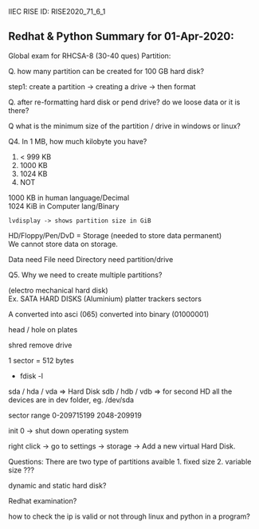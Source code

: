 IIEC RISE ID: RISE2020_71_6_1
## Redhat & Python Summary for 01-Apr-2020:
Global exam for RHCSA-8 (30-40 ques)
Partition:

Q. how many partition can be created for 100 GB hard disk?

step1: create a partition -> creating a drive -> then format

Q. after re-formatting hard disk or pend drive? do we loose data or it is there?

Q what is the minimum size of the partition / drive in windows or linux?

Q4. In 1 MB, how much kilobyte you have?
1. < 999 KB
2. 1000 KB
3. 1024 KB
4. NOT

1000 KB in human language/Decimal <br/>
1024 KiB in Computer lang/Binary

	lvdisplay -> shows partition size in GiB

HD/Floppy/Pen/DvD = Storage (needed to store data permanent) <br/>
We cannot store data on storage.

Data need File need Directory need partition/drive

Q5. Why we need to create multiple partitions?

(electro mechanical hard disk) <br/>
Ex. SATA HARD DISKS (Aluminium)
    platter
        trackers
            sectors

A converted into asci (065) converted into binary (01000001)

head / hole on plates

shred remove drive

1 sector = 512 bytes

- fdisk -l

sda / hda / vda => Hard Disk
sdb / hdb / vdb => for second HD
all the devices are in dev folder, eg. /dev/sda

sector range 0-209715199
2048-209919


init 0 -> shut down operating system

right click -> go to settings -> storage -> Add a new virtual Hard Disk.

Questions:
There are two type of partitions avaible 1. fixed size 2. variable size ???

dynamic and static hard disk?

Redhat examination?

how to check the ip is valid or not through linux and python in a program?

